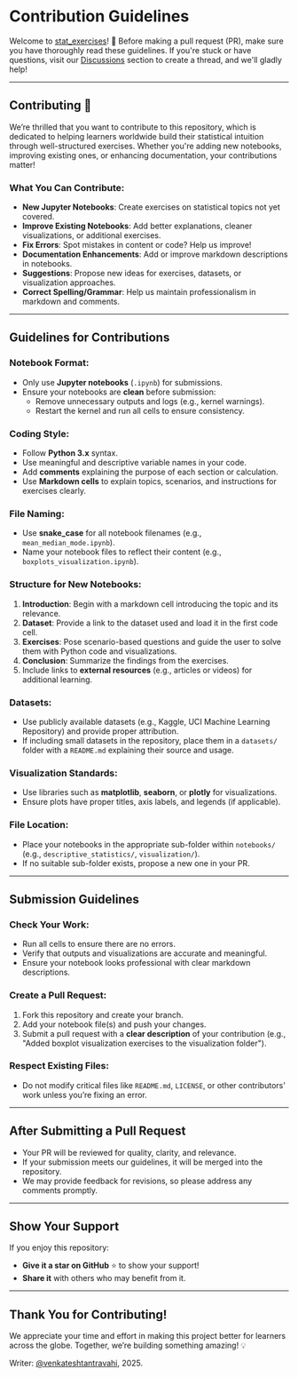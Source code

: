 # Contribution Guidelines

Welcome to [stat_exercises](https://github.com/venkateshtantravahi/stat_exercises.git)! 👏 Before making a pull request (PR), make sure you have thoroughly read these guidelines. If you're stuck or have questions, visit our [Discussions](https://github.com/venkateshtantravahi/stat_exercises/discussions) section to create a thread, and we'll gladly help!

---

## Contributing 🌟
We’re thrilled that you want to contribute to this repository, which is dedicated to helping learners worldwide build their statistical intuition through well-structured exercises. Whether you're adding new notebooks, improving existing ones, or enhancing documentation, your contributions matter!

### What You Can Contribute:
- **New Jupyter Notebooks**: Create exercises on statistical topics not yet covered.
- **Improve Existing Notebooks**: Add better explanations, cleaner visualizations, or additional exercises.
- **Fix Errors**: Spot mistakes in content or code? Help us improve!
- **Documentation Enhancements**: Add or improve markdown descriptions in notebooks.
- **Suggestions**: Propose new ideas for exercises, datasets, or visualization approaches.
- **Correct Spelling/Grammar**: Help us maintain professionalism in markdown and comments.

---

## Guidelines for Contributions

### Notebook Format:
- Only use **Jupyter notebooks** (`.ipynb`) for submissions.
- Ensure your notebooks are **clean** before submission:
  - Remove unnecessary outputs and logs (e.g., kernel warnings).
  - Restart the kernel and run all cells to ensure consistency.

### Coding Style:
- Follow **Python 3.x** syntax.
- Use meaningful and descriptive variable names in your code.
- Add **comments** explaining the purpose of each section or calculation.
- Use **Markdown cells** to explain topics, scenarios, and instructions for exercises clearly.

### File Naming:
- Use **snake_case** for all notebook filenames (e.g., `mean_median_mode.ipynb`).
- Name your notebook files to reflect their content (e.g., `boxplots_visualization.ipynb`).

### Structure for New Notebooks:
1. **Introduction**: Begin with a markdown cell introducing the topic and its relevance.
2. **Dataset**: Provide a link to the dataset used and load it in the first code cell.
3. **Exercises**: Pose scenario-based questions and guide the user to solve them with Python code and visualizations.
4. **Conclusion**: Summarize the findings from the exercises.
5. Include links to **external resources** (e.g., articles or videos) for additional learning.

### Datasets:
- Use publicly available datasets (e.g., Kaggle, UCI Machine Learning Repository) and provide proper attribution.
- If including small datasets in the repository, place them in a `datasets/` folder with a `README.md` explaining their source and usage.

### Visualization Standards:
- Use libraries such as **matplotlib**, **seaborn**, or **plotly** for visualizations.
- Ensure plots have proper titles, axis labels, and legends (if applicable).

### File Location:
- Place your notebooks in the appropriate sub-folder within `notebooks/` (e.g., `descriptive_statistics/`, `visualization/`).
- If no suitable sub-folder exists, propose a new one in your PR.

---

## Submission Guidelines

### Check Your Work:
- Run all cells to ensure there are no errors.
- Verify that outputs and visualizations are accurate and meaningful.
- Ensure your notebook looks professional with clear markdown descriptions.

### Create a Pull Request:
1. Fork this repository and create your branch.
2. Add your notebook file(s) and push your changes.
3. Submit a pull request with a **clear description** of your contribution (e.g., "Added boxplot visualization exercises to the visualization folder").

### Respect Existing Files:
- Do not modify critical files like `README.md`, `LICENSE`, or other contributors' work unless you’re fixing an error.

---

## After Submitting a Pull Request
- Your PR will be reviewed for quality, clarity, and relevance.
- If your submission meets our guidelines, it will be merged into the repository.
- We may provide feedback for revisions, so please address any comments promptly.

---

## Show Your Support
If you enjoy this repository:
- **Give it a star on GitHub** ⭐ to show your support!
- **Share it** with others who may benefit from it.

---

## Thank You for Contributing!
We appreciate your time and effort in making this project better for learners across the globe. Together, we’re building something amazing! 💡

Writer: [@venkateshtantravahi](https://github.com/venkateshtantravahi), 2025.
